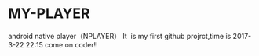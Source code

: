 # MY-PLAYER
android native player（NPLAYER）
 It  is my first github projrct,time is 2017-3-22 22:15
 come on coder!!
